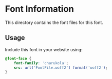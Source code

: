 # Font Information

This directory contains the font files for this font.

## Usage

Include this font in your website using:
```css
@font-face {
    font-family: 'charukola';
    src: url('FontFile.woff2') format('woff2');
}
```
